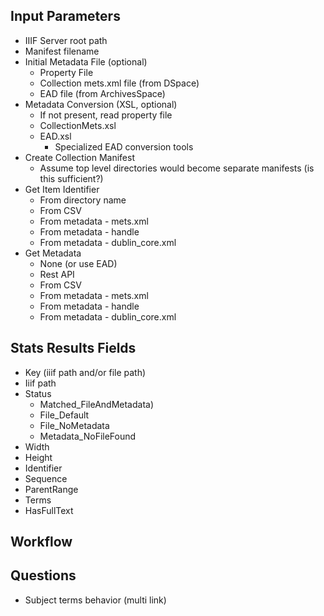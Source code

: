 ## Input Parameters
- IIIF Server root path
- Manifest filename
- Initial Metadata File (optional)
  - Property File
  - Collection mets.xml file (from DSpace)
  - EAD file (from ArchivesSpace)
- Metadata Conversion (XSL, optional)
  - If not present, read property file
  - CollectionMets.xsl
  - EAD.xsl
    - Specialized EAD conversion tools
- Create Collection Manifest
  - Assume top level directories would become separate manifests (is this sufficient?)
- Get Item Identifier
  - From directory name
  - From CSV
  - From metadata - mets.xml
  - From metadata - handle
  - From metadata - dublin_core.xml
- Get Metadata
  - None (or use EAD)
  - Rest API
  - From CSV
  - From metadata - mets.xml
  - From metadata - handle
  - From metadata - dublin_core.xml
  
## Stats Results Fields

- Key (iiif path and/or file path)
- Iiif path
- Status
  - Matched_FileAndMetadata)
  - File_Default
  - File_NoMetadata
  - Metadata_NoFileFound
- Width
- Height
- Identifier
- Sequence
- ParentRange
- Terms
- HasFullText

## Workflow

## Questions
- Subject terms behavior (multi link)